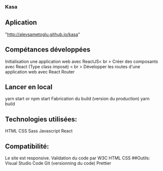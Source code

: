 ### Kasa

## Aplication

"http://alevsametoglu.github.io/kasa"

## Compétances développées

Initialisation une application web avec ReactJS< br >
Créer des composants avec React (Type class imposé) < br >
Développer les routes d'une application web avec React Router

## Lancer en local

yarn start or npm start
Fabrication du build (version du production)
yarn build

## Technologies utilisées:

HTML
CSS
Sass
Javascript
React

## Compatibilité:

Le site est responsive.
Validation du code par W3C
HTML
CSS
##Outils:
Visual Studio Code
Git (versionning du code)
Prettier
